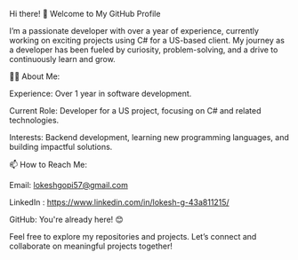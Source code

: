 Hi there! 👋 Welcome to My GitHub Profile

I’m a passionate developer with over a year of experience, currently working on exciting projects using C# for a US-based client. My journey as a developer has been fueled by curiosity, problem-solving, and a drive to continuously learn and grow.

👨‍💻 About Me:

Experience: Over 1 year in software development.

Current Role: Developer for a US project, focusing on C# and related technologies.

Interests: Backend development, learning new programming languages, and building impactful solutions.

📫 How to Reach Me:

Email: lokeshgopi57@gmail.com

LinkedIn : https://www.linkedin.com/in/lokesh-g-43a811215/

GitHub: You're already here! 😊

Feel free to explore my repositories and projects. Let’s connect and collaborate on meaningful projects together!

